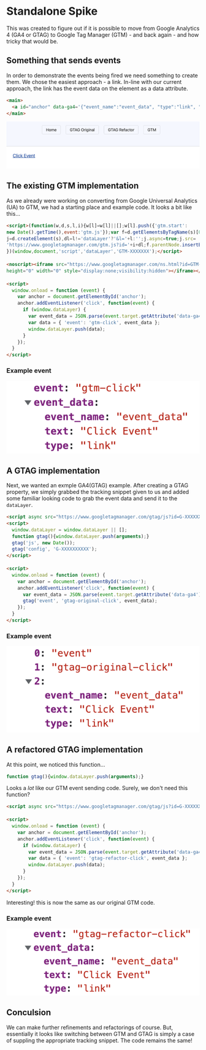 # Standalone Spike

This was created to figure out if it is possible to move from Google Analytics 4 (GA4 or GTAG) to Google Tag Manager (GTM) - and back again - and how tricky that would be.

## Something that sends events

In order to demonstrate the events being fired we need something to create them. We chose the easiest approach - a link. In-line with our current approach, the link has the event data on the element as a data attribute.

```html
<main>
  <a id="anchor" data-ga4='{"event_name":"event_data", "type":"link", "text":"Click Event"}' href="/dummy-url-one">Click Event</a>
</main>
```

![UI](images/ui.png)

## The existing GTM implementation

As we already were working on converting from Google Universal Analytics (UA) to GTM, we had a starting place and example code. It looks a bit like this...

```html
<script>(function(w,d,s,l,i){w[l]=w[l]||[];w[l].push({'gtm.start':
new Date().getTime(),event:'gtm.js'});var f=d.getElementsByTagName(s)[0],
j=d.createElement(s),dl=l!='dataLayer'?'&l='+l:'';j.async=true;j.src=
'https://www.googletagmanager.com/gtm.js?id='+i+dl;f.parentNode.insertBefore(j,f);
})(window,document,'script','dataLayer','GTM-XXXXXXX');</script>

<noscript><iframe src="https://www.googletagmanager.com/ns.html?id=GTM-XXXXXXX"
height="0" width="0" style="display:none;visibility:hidden"></iframe></noscript>

<script>
  window.onload = function (event) {
    var anchor = document.getElementById('anchor');
    anchor.addEventListener('click', function(event) {
      if (window.dataLayer) {
        var event_data = JSON.parse(event.target.getAttribute('data-ga4'))
        var data = { 'event': 'gtm-click', event_data };
        window.dataLayer.push(data);
      }
    });
  }
</script>
```

### Example event

![GTM Event](images/gtm-event.png)

## A GTAG implementation

Next, we wanted an exmple GA4(GTAG) example. After creating a GTAG property, we simply grabbed the tracking snippet given to us and added some familiar looking code to grab the event data and send it to the `dataLayer`.

```html
<script async src="https://www.googletagmanager.com/gtag/js?id=G-XXXXXXXXXX"></script>
<script>
  window.dataLayer = window.dataLayer || [];
  function gtag(){window.dataLayer.push(arguments);}
  gtag('js', new Date());
  gtag('config', 'G-XXXXXXXXXX');
</script>

<script>
  window.onload = function (event) {
    var anchor = document.getElementById('anchor');
    anchor.addEventListener('click', function(event) {
      var event_data = JSON.parse(event.target.getAttribute('data-ga4'));
      gtag('event', 'gtag-original-click', event_data);
    });
  }
</script>
```

### Example event

![Original GTAG Event](images/gtag-original-event.png)

## A refactored GTAG implementation

At this point, we noticed this function...

```js
function gtag(){window.dataLayer.push(arguments);}
```

Looks a *lot* like our GTM event sending code. Surely, we don't need this function?

```html
<script async src="https://www.googletagmanager.com/gtag/js?id=G-XXXXXXXXXX"></script>

<script>
  window.onload = function (event) {
    var anchor = document.getElementById('anchor');
    anchor.addEventListener('click', function(event) {
      if (window.dataLayer) {
        var event_data = JSON.parse(event.target.getAttribute('data-ga4'))
        var data = { 'event': 'gtag-refactor-click', event_data };
        window.dataLayer.push(data);
      }
    });
  }
</script>
```

Interesting! this is now the same as our original GTM code.

### Example event

![Refactored GTAG Event](images/gtag-refactor-event.png)

## Conculsion

We can make further refinements and refactorings of course. But, essentially it looks like switching between GTM and GTAG is simply a case of suppling the appropriate tracking snippet. The code remains the same!
